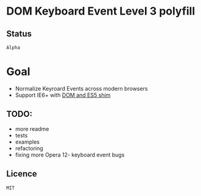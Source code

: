 # DOM Keyboard Event Level 3 polyfill

## Status

	Alpha

# Goal

* Normalize Keyroard Events across modern browsers
* Support IE6+ with [DOM and ES5 shim](http://github.com/termi/ES5-DOM-SHIM)

## TODO:

* more readme
* tests
* examples
* refactoring
* fixing more Opera 12- keyboard event bugs

## Licence
	
	MIT